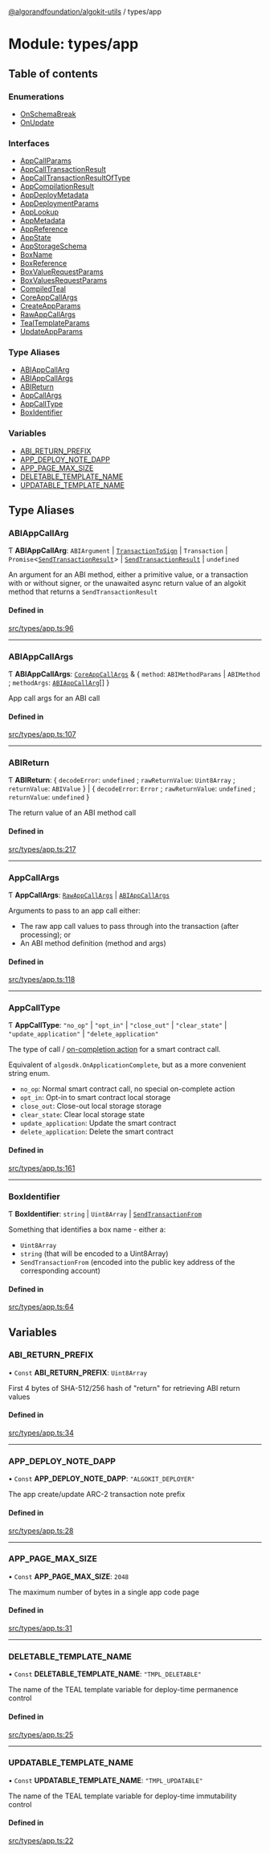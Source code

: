 [@algorandfoundation/algokit-utils](../README.md) / types/app

# Module: types/app

## Table of contents

### Enumerations

- [OnSchemaBreak](../enums/types_app.OnSchemaBreak.md)
- [OnUpdate](../enums/types_app.OnUpdate.md)

### Interfaces

- [AppCallParams](../interfaces/types_app.AppCallParams.md)
- [AppCallTransactionResult](../interfaces/types_app.AppCallTransactionResult.md)
- [AppCallTransactionResultOfType](../interfaces/types_app.AppCallTransactionResultOfType.md)
- [AppCompilationResult](../interfaces/types_app.AppCompilationResult.md)
- [AppDeployMetadata](../interfaces/types_app.AppDeployMetadata.md)
- [AppDeploymentParams](../interfaces/types_app.AppDeploymentParams.md)
- [AppLookup](../interfaces/types_app.AppLookup.md)
- [AppMetadata](../interfaces/types_app.AppMetadata.md)
- [AppReference](../interfaces/types_app.AppReference.md)
- [AppState](../interfaces/types_app.AppState.md)
- [AppStorageSchema](../interfaces/types_app.AppStorageSchema.md)
- [BoxName](../interfaces/types_app.BoxName.md)
- [BoxReference](../interfaces/types_app.BoxReference.md)
- [BoxValueRequestParams](../interfaces/types_app.BoxValueRequestParams.md)
- [BoxValuesRequestParams](../interfaces/types_app.BoxValuesRequestParams.md)
- [CompiledTeal](../interfaces/types_app.CompiledTeal.md)
- [CoreAppCallArgs](../interfaces/types_app.CoreAppCallArgs.md)
- [CreateAppParams](../interfaces/types_app.CreateAppParams.md)
- [RawAppCallArgs](../interfaces/types_app.RawAppCallArgs.md)
- [TealTemplateParams](../interfaces/types_app.TealTemplateParams.md)
- [UpdateAppParams](../interfaces/types_app.UpdateAppParams.md)

### Type Aliases

- [ABIAppCallArg](types_app.md#abiappcallarg)
- [ABIAppCallArgs](types_app.md#abiappcallargs)
- [ABIReturn](types_app.md#abireturn)
- [AppCallArgs](types_app.md#appcallargs)
- [AppCallType](types_app.md#appcalltype)
- [BoxIdentifier](types_app.md#boxidentifier)

### Variables

- [ABI\_RETURN\_PREFIX](types_app.md#abi_return_prefix)
- [APP\_DEPLOY\_NOTE\_DAPP](types_app.md#app_deploy_note_dapp)
- [APP\_PAGE\_MAX\_SIZE](types_app.md#app_page_max_size)
- [DELETABLE\_TEMPLATE\_NAME](types_app.md#deletable_template_name)
- [UPDATABLE\_TEMPLATE\_NAME](types_app.md#updatable_template_name)

## Type Aliases

### ABIAppCallArg

Ƭ **ABIAppCallArg**: `ABIArgument` \| [`TransactionToSign`](../interfaces/types_transaction.TransactionToSign.md) \| `Transaction` \| `Promise`\<[`SendTransactionResult`](../interfaces/types_transaction.SendTransactionResult.md)\> \| [`SendTransactionResult`](../interfaces/types_transaction.SendTransactionResult.md) \| `undefined`

An argument for an ABI method, either a primitive value, or a transaction with or without signer, or the unawaited async return value of an algokit method that returns a `SendTransactionResult`

#### Defined in

[src/types/app.ts:96](https://github.com/algorandfoundation/algokit-utils-ts/blob/main/src/types/app.ts#L96)

___

### ABIAppCallArgs

Ƭ **ABIAppCallArgs**: [`CoreAppCallArgs`](../interfaces/types_app.CoreAppCallArgs.md) & \{ `method`: `ABIMethodParams` \| `ABIMethod` ; `methodArgs`: [`ABIAppCallArg`](types_app.md#abiappcallarg)[]  }

App call args for an ABI call

#### Defined in

[src/types/app.ts:107](https://github.com/algorandfoundation/algokit-utils-ts/blob/main/src/types/app.ts#L107)

___

### ABIReturn

Ƭ **ABIReturn**: \{ `decodeError`: `undefined` ; `rawReturnValue`: `Uint8Array` ; `returnValue`: `ABIValue`  } \| \{ `decodeError`: `Error` ; `rawReturnValue`: `undefined` ; `returnValue`: `undefined`  }

The return value of an ABI method call

#### Defined in

[src/types/app.ts:217](https://github.com/algorandfoundation/algokit-utils-ts/blob/main/src/types/app.ts#L217)

___

### AppCallArgs

Ƭ **AppCallArgs**: [`RawAppCallArgs`](../interfaces/types_app.RawAppCallArgs.md) \| [`ABIAppCallArgs`](types_app.md#abiappcallargs)

Arguments to pass to an app call either:
  * The raw app call values to pass through into the transaction (after processing); or
  * An ABI method definition (method and args)

#### Defined in

[src/types/app.ts:118](https://github.com/algorandfoundation/algokit-utils-ts/blob/main/src/types/app.ts#L118)

___

### AppCallType

Ƭ **AppCallType**: ``"no_op"`` \| ``"opt_in"`` \| ``"close_out"`` \| ``"clear_state"`` \| ``"update_application"`` \| ``"delete_application"``

The type of call / [on-completion action](https://developer.algorand.org/docs/get-details/dapps/smart-contracts/apps/#the-lifecycle-of-a-smart-contract) for a smart contract call.

Equivalent of `algosdk.OnApplicationComplete`, but as a more convenient string enum.

* `no_op`: Normal smart contract call, no special on-complete action
* `opt_in`: Opt-in to smart contract local storage
* `close_out`: Close-out local storage storage
* `clear_state`: Clear local storage state
* `update_application`: Update the smart contract
* `delete_application`: Delete the smart contract

#### Defined in

[src/types/app.ts:161](https://github.com/algorandfoundation/algokit-utils-ts/blob/main/src/types/app.ts#L161)

___

### BoxIdentifier

Ƭ **BoxIdentifier**: `string` \| `Uint8Array` \| [`SendTransactionFrom`](types_transaction.md#sendtransactionfrom)

Something that identifies a box name - either a:
 * `Uint8Array`
 * `string` (that will be encoded to a Uint8Array)
 * `SendTransactionFrom` (encoded into the public key address of the corresponding account)

#### Defined in

[src/types/app.ts:64](https://github.com/algorandfoundation/algokit-utils-ts/blob/main/src/types/app.ts#L64)

## Variables

### ABI\_RETURN\_PREFIX

• `Const` **ABI\_RETURN\_PREFIX**: `Uint8Array`

First 4 bytes of SHA-512/256 hash of "return" for retrieving ABI return values

#### Defined in

[src/types/app.ts:34](https://github.com/algorandfoundation/algokit-utils-ts/blob/main/src/types/app.ts#L34)

___

### APP\_DEPLOY\_NOTE\_DAPP

• `Const` **APP\_DEPLOY\_NOTE\_DAPP**: ``"ALGOKIT_DEPLOYER"``

The app create/update ARC-2 transaction note prefix

#### Defined in

[src/types/app.ts:28](https://github.com/algorandfoundation/algokit-utils-ts/blob/main/src/types/app.ts#L28)

___

### APP\_PAGE\_MAX\_SIZE

• `Const` **APP\_PAGE\_MAX\_SIZE**: ``2048``

The maximum number of bytes in a single app code page

#### Defined in

[src/types/app.ts:31](https://github.com/algorandfoundation/algokit-utils-ts/blob/main/src/types/app.ts#L31)

___

### DELETABLE\_TEMPLATE\_NAME

• `Const` **DELETABLE\_TEMPLATE\_NAME**: ``"TMPL_DELETABLE"``

The name of the TEAL template variable for deploy-time permanence control

#### Defined in

[src/types/app.ts:25](https://github.com/algorandfoundation/algokit-utils-ts/blob/main/src/types/app.ts#L25)

___

### UPDATABLE\_TEMPLATE\_NAME

• `Const` **UPDATABLE\_TEMPLATE\_NAME**: ``"TMPL_UPDATABLE"``

The name of the TEAL template variable for deploy-time immutability control

#### Defined in

[src/types/app.ts:22](https://github.com/algorandfoundation/algokit-utils-ts/blob/main/src/types/app.ts#L22)
